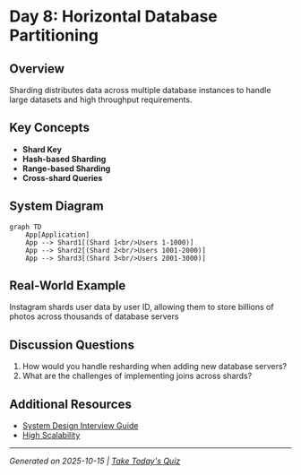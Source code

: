 # Day 8: Horizontal Database Partitioning

## Overview
Sharding distributes data across multiple database instances to handle large datasets and high throughput requirements.

## Key Concepts
- **Shard Key**
- **Hash-based Sharding**
- **Range-based Sharding**
- **Cross-shard Queries**

## System Diagram
```mermaid
graph TD
    App[Application]
    App --> Shard1[(Shard 1<br/>Users 1-1000)]
    App --> Shard2[(Shard 2<br/>Users 1001-2000)]
    App --> Shard3[(Shard 3<br/>Users 2001-3000)]
```

## Real-World Example
Instagram shards user data by user ID, allowing them to store billions of photos across thousands of database servers

## Discussion Questions
1. How would you handle resharding when adding new database servers?
2. What are the challenges of implementing joins across shards?

## Additional Resources
- [System Design Interview Guide](https://github.com/donnemartin/system-design-primer)
- [High Scalability](http://highscalability.com/)

---
*Generated on 2025-10-15 | [Take Today's Quiz](../docs/quiz-2025-10-15.html)*
